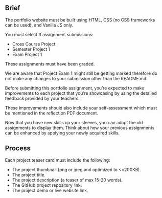 ## Brief
The portfolio website must be built using HTML, CSS (no CSS frameworks can be used), and Vanilla JS only.

You must select 3 assignment submissions:

- Cross Course Project
- Semester Project 1
- Exam Project 1


These assignments must have been graded.

We are aware that Project Exam 1 might still be getting marked therefore do not make any changes to your submission other than the README.md.

Before submitting this portfolio assignment, you’re expected to make improvements to each project that you’re showcasing by using the detailed feedback provided by your teachers.

These improvements should also include your self-assessment which must be mentioned in the reflection PDF document.

Now that you have new skills up your sleeves, you can adapt the old assignments to display them. Think about how your previous assignments can be enhanced by applying your newly acquired skills.


## Process
Each project teaser card must include the following:

- The project thumbnail (png or jpeg and optimized to <=200KB).
- The project title.
- The project description (a teaser of max 15-20 words).
- The GitHub project repository link.
- The project demo or live website link.